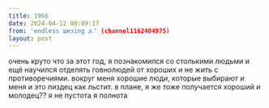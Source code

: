 ```yaml
---
title: 1966
date: 2024-04-12 00:09:17
from: 'endless шизing ⍼' (channel1162404975)
layout: post
---
```


очень круто что за этот год, я познакомился со столькими людьми и ещё научился отделять говнолюдей от хороших и не жить с противоречиями. вокруг меня хорошие люди, которые выбирают и меня и это пиздец как льстит. в плане, я же тоже получается хороший и молодец?? я не пустота я полнота

